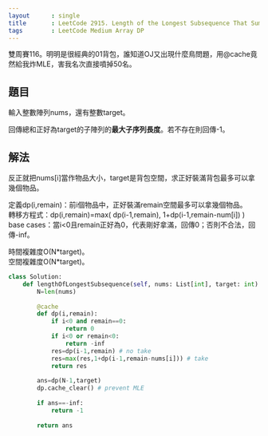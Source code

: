 ```yaml
---
layout      : single
title       : LeetCode 2915. Length of the Longest Subsequence That Sums to Target
tags        : LeetCode Medium Array DP
---
```

雙周賽116。明明是很經典的01背包，誰知道OJ又出現什麼鳥問題，用@cache竟然給我炸MLE，害我名次直接噴掉50名。  

## 題目

輸入整數陣列nums，還有整數target。  

回傳總和正好為target的子陣列的**最大子序列長度**。若不存在則回傳-1。  

## 解法

反正就把nums[i]當作物品大小，target是背包空間，求正好裝滿背包最多可以拿幾個物品。  

定義dp(i,remain)：前i個物品中，正好裝滿remain空間最多可以拿幾個物品。  
轉移方程式：dp(i,remain)=max( dp(i-1,remain), 1+dp(i-1,remain-num[i]) )  
base cases：當i<0且remain正好為0，代表剛好拿滿，回傳0；否則不合法，回傳-inf。  

時間複雜度O(N\*target)。  
空間複雜度O(N\*target)。  

```python
class Solution:
    def lengthOfLongestSubsequence(self, nums: List[int], target: int) -> int:
        N=len(nums)
        
        @cache
        def dp(i,remain):
            if i<0 and remain==0:
                return 0
            if i<0 or remain<0:
                return -inf
            res=dp(i-1,remain) # no take
            res=max(res,1+dp(i-1,remain-nums[i])) # take
            return res
        
        ans=dp(N-1,target)
        dp.cache_clear() # prevent MLE
        
        if ans==-inf:
            return -1
        
        return ans
```
